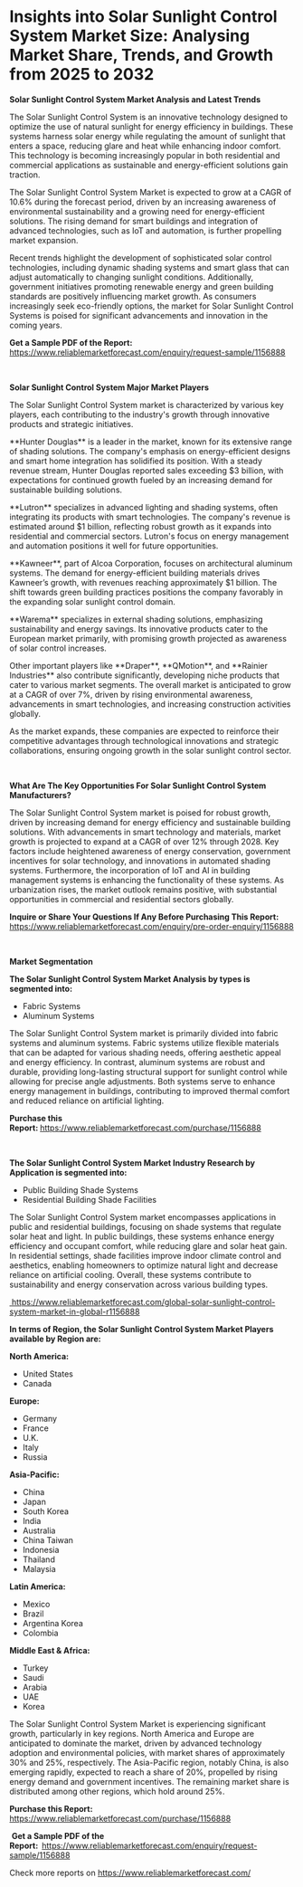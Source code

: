 <p><h1>Insights into Solar Sunlight Control System Market Size: Analysing Market Share, Trends, and Growth from 2025 to 2032</h1></p><p><strong>Solar Sunlight Control System Market Analysis and Latest Trends</strong></p>
<p><p>The Solar Sunlight Control System is an innovative technology designed to optimize the use of natural sunlight for energy efficiency in buildings. These systems harness solar energy while regulating the amount of sunlight that enters a space, reducing glare and heat while enhancing indoor comfort. This technology is becoming increasingly popular in both residential and commercial applications as sustainable and energy-efficient solutions gain traction.</p><p>The Solar Sunlight Control System Market is expected to grow at a CAGR of 10.6% during the forecast period, driven by an increasing awareness of environmental sustainability and a growing need for energy-efficient solutions. The rising demand for smart buildings and integration of advanced technologies, such as IoT and automation, is further propelling market expansion. </p><p>Recent trends highlight the development of sophisticated solar control technologies, including dynamic shading systems and smart glass that can adjust automatically to changing sunlight conditions. Additionally, government initiatives promoting renewable energy and green building standards are positively influencing market growth. As consumers increasingly seek eco-friendly options, the market for Solar Sunlight Control Systems is poised for significant advancements and innovation in the coming years.</p></p>
<p><strong>Get a Sample PDF of the Report:&nbsp;</strong> <a href="https://www.reliablemarketforecast.com/enquiry/request-sample/1156888?utm_campaign=2783&utm_medium=2&utm_source=Github&utm_content=ia&utm_term=21032025&utm_id=solar-sunlight-control-system">https://www.reliablemarketforecast.com/enquiry/request-sample/1156888</a></p>
<p>&nbsp;</p>
<p><strong>Solar Sunlight Control System Major Market Players</strong></p>
<p><p>The Solar Sunlight Control System market is characterized by various key players, each contributing to the industry's growth through innovative products and strategic initiatives. </p><p>**Hunter Douglas** is a leader in the market, known for its extensive range of shading solutions. The company's emphasis on energy-efficient designs and smart home integration has solidified its position. With a steady revenue stream, Hunter Douglas reported sales exceeding $3 billion, with expectations for continued growth fueled by an increasing demand for sustainable building solutions.</p><p>**Lutron** specializes in advanced lighting and shading systems, often integrating its products with smart technologies. The company's revenue is estimated around $1 billion, reflecting robust growth as it expands into residential and commercial sectors. Lutron's focus on energy management and automation positions it well for future opportunities.</p><p>**Kawneer**, part of Alcoa Corporation, focuses on architectural aluminum systems. The demand for energy-efficient building materials drives Kawneer’s growth, with revenues reaching approximately $1 billion. The shift towards green building practices positions the company favorably in the expanding solar sunlight control domain.</p><p>**Warema** specializes in external shading solutions, emphasizing sustainability and energy savings. Its innovative products cater to the European market primarily, with promising growth projected as awareness of solar control increases.</p><p>Other important players like **Draper**, **QMotion**, and **Rainier Industries** also contribute significantly, developing niche products that cater to various market segments. The overall market is anticipated to grow at a CAGR of over 7%, driven by rising environmental awareness, advancements in smart technologies, and increasing construction activities globally. </p><p>As the market expands, these companies are expected to reinforce their competitive advantages through technological innovations and strategic collaborations, ensuring ongoing growth in the solar sunlight control sector.</p></p>
<p>&nbsp;</p>
<p><strong>What Are The Key Opportunities For Solar Sunlight Control System Manufacturers?</strong></p>
<p><p>The Solar Sunlight Control System market is poised for robust growth, driven by increasing demand for energy efficiency and sustainable building solutions. With advancements in smart technology and materials, market growth is projected to expand at a CAGR of over 12% through 2028. Key factors include heightened awareness of energy conservation, government incentives for solar technology, and innovations in automated shading systems. Furthermore, the incorporation of IoT and AI in building management systems is enhancing the functionality of these systems. As urbanization rises, the market outlook remains positive, with substantial opportunities in commercial and residential sectors globally.</p></p>
<p><strong>Inquire or Share Your Questions If Any Before Purchasing This Report:</strong> <a href="https://www.reliablemarketforecast.com/enquiry/pre-order-enquiry/1156888?utm_campaign=2783&utm_medium=2&utm_source=Github&utm_content=ia&utm_term=21032025&utm_id=solar-sunlight-control-system">https://www.reliablemarketforecast.com/enquiry/pre-order-enquiry/1156888</a></p>
<p>&nbsp;</p>
<p><strong>Market Segmentation</strong></p>
<p><strong>The Solar Sunlight Control System Market Analysis by types is segmented into:</strong></p>
<p><ul><li>Fabric Systems</li><li>Aluminum Systems</li></ul></p>
<p><p>The Solar Sunlight Control System market is primarily divided into fabric systems and aluminum systems. Fabric systems utilize flexible materials that can be adapted for various shading needs, offering aesthetic appeal and energy efficiency. In contrast, aluminum systems are robust and durable, providing long-lasting structural support for sunlight control while allowing for precise angle adjustments. Both systems serve to enhance energy management in buildings, contributing to improved thermal comfort and reduced reliance on artificial lighting.</p></p>
<p><strong>Purchase this Report:&nbsp;</strong><a href="https://www.reliablemarketforecast.com/purchase/1156888?utm_campaign=2783&utm_medium=2&utm_source=Github&utm_content=ia&utm_term=21032025&utm_id=solar-sunlight-control-system">https://www.reliablemarketforecast.com/purchase/1156888</a></p>
<p>&nbsp;</p>
<p><strong>The Solar Sunlight Control System Market Industry Research by Application is segmented into:</strong></p>
<p><ul><li>Public Building Shade Systems</li><li>Residential Building Shade Facilities</li></ul></p>
<p><p>The Solar Sunlight Control System market encompasses applications in public and residential buildings, focusing on shade systems that regulate solar heat and light. In public buildings, these systems enhance energy efficiency and occupant comfort, while reducing glare and solar heat gain. In residential settings, shade facilities improve indoor climate control and aesthetics, enabling homeowners to optimize natural light and decrease reliance on artificial cooling. Overall, these systems contribute to sustainability and energy conservation across various building types.</p></p>
<p><a href="https://www.reliablemarketforecast.com/global-solar-sunlight-control-system-market-in-global-r1156888?utm_campaign=2783&utm_medium=2&utm_source=Github&utm_content=ia&utm_term=21032025&utm_id=solar-sunlight-control-system">&nbsp;https://www.reliablemarketforecast.com/global-solar-sunlight-control-system-market-in-global-r1156888</a></p>
<p><strong>In terms of Region, the Solar Sunlight Control System Market Players available by Region are:</strong></p>
<p>
    <p> <strong> North America: </strong>
        <ul>
            <li>United States</li>
            <li>Canada</li>
        </ul>
        </p> 
    <p> <strong> Europe: </strong>
        <ul>
            <li>Germany</li>
            <li>France</li>
            <li>U.K.</li>
            <li>Italy</li>
            <li>Russia</li>
        </ul>
        </p> 
    <p> <strong> Asia-Pacific: </strong>
        <ul>
            <li>China</li>
            <li>Japan</li>
            <li>South Korea</li>
            <li>India</li>
            <li>Australia</li>
            <li>China Taiwan</li>
            <li>Indonesia</li>
            <li>Thailand</li>
            <li>Malaysia</li>
        </ul>
        </p> 
    <p> <strong> Latin America: </strong>
        <ul>
            <li>Mexico</li>
            <li>Brazil</li>
            <li>Argentina Korea</li>
            <li>Colombia</li>
        </ul>
        </p> 
    <p> <strong> Middle East & Africa: </strong>
        <ul>
            <li>Turkey</li>
            <li>Saudi</li>
            <li>Arabia</li>
            <li>UAE</li>
            <li>Korea</li>
        </ul>
    </p>
    </p>
<p><p>The Solar Sunlight Control System Market is experiencing significant growth, particularly in key regions. North America and Europe are anticipated to dominate the market, driven by advanced technology adoption and environmental policies, with market shares of approximately 30% and 25%, respectively. The Asia-Pacific region, notably China, is also emerging rapidly, expected to reach a share of 20%, propelled by rising energy demand and government incentives. The remaining market share is distributed among other regions, which hold around 25%.</p></p>
<p><strong>Purchase this Report: </strong><a href="https://www.reliablemarketforecast.com/purchase/1156888?utm_campaign=2783&utm_medium=2&utm_source=Github&utm_content=ia&utm_term=21032025&utm_id=solar-sunlight-control-system">https://www.reliablemarketforecast.com/purchase/1156888</a></p>
<p>&nbsp;<strong>Get a Sample PDF of the Report:&nbsp;&nbsp;</strong><a href="https://www.reliablemarketforecast.com/enquiry/request-sample/1156888?utm_campaign=2783&utm_medium=2&utm_source=Github&utm_content=ia&utm_term=21032025&utm_id=solar-sunlight-control-system">https://www.reliablemarketforecast.com/enquiry/request-sample/1156888</a></p>
<p><strong></strong></p>
<p>Check more reports on <a href="https://www.reliablemarketforecast.com/?utm_campaign=2783&utm_medium=2&utm_source=Github&utm_content=ia&utm_term=21032025&utm_id=solar-sunlight-control-system">https://www.reliablemarketforecast.com/</a></p>